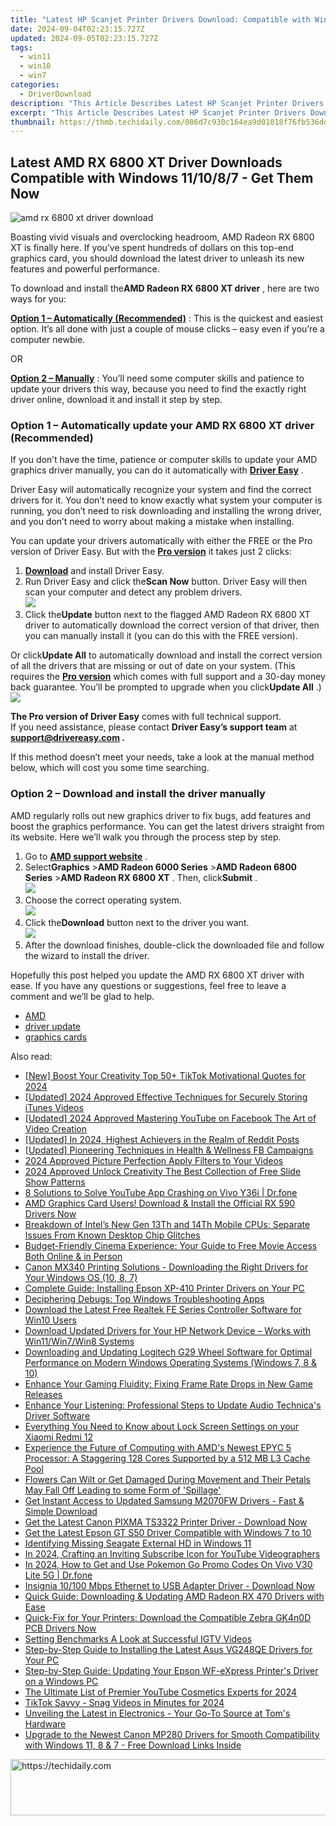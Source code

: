 ```yaml
---
title: "Latest HP Scanjet Printer Drivers Download: Compatible with Windows 10/8/7"
date: 2024-09-04T02:23:15.727Z
updated: 2024-09-05T02:23:15.727Z
tags:
  - win11
  - win10
  - win7
categories:
  - DriverDownload
description: "This Article Describes Latest HP Scanjet Printer Drivers Download: Compatible with Windows 10/8/7"
excerpt: "This Article Describes Latest HP Scanjet Printer Drivers Download: Compatible with Windows 10/8/7"
thumbnail: https://thmb.techidaily.com/086d7c930c164ea9d01018f76fb536ddc6879aa44f658266ac4dd473faff469b.jpg
---
```


## Latest AMD RX 6800 XT Driver Downloads Compatible with Windows 11/10/8/7 - Get Them Now

![amd rx 6800 xt driver download](https://images.drivereasy.com/wp-content/uploads/2020/12/cover2-1.jpg)

 Boasting vivid visuals and overclocking headroom, AMD Radeon RX 6800 XT is finally here. If you’ve spent hundreds of dollars on this top-end graphics card, you should download the latest driver to unleash its new features and powerful performance.

 To download and install the**AMD Radeon RX 6800 XT driver** , here are two ways for you:

**[Option 1 – Automatically (Recommended)](https://www.drivereasy.com/knowledge/amd-rx-6800-xt-driver-download-for-windows-7-8-10/#option1)**  : This is the quickest and easiest option. It’s all done with just a couple of mouse clicks – easy even if you’re a computer newbie.

OR

**[Option 2 – Manually](https://tools.techidaily.com/drivereasy/download/)**  : You’ll need some computer skills and patience to update your drivers this way, because you need to find the exactly right driver online, download it and install it step by step.

### Option 1 – Automatically update your AMD RX 6800 XT driver (Recommended)

 If you don’t have the time, patience or computer skills to update your AMD graphics driver manually, you can do it automatically with **[Driver Easy](https://tools.techidaily.com/drivereasy/download/)**  .

 Driver Easy will automatically recognize your system and find the correct drivers for it. You don’t need to know exactly what system your computer is running, you don’t need to risk downloading and installing the wrong driver, and you don’t need to worry about making a mistake when installing.

 You can update your drivers automatically with either the FREE or the Pro version of Driver Easy. But with the **[Pro version](https://tools.techidaily.com/drivereasy/download/)**  it takes just 2 clicks:

1. **[Download](https://tools.techidaily.com/drivereasy/download/)**  and install Driver Easy.
2. Run Driver Easy and click the**Scan Now** button. Driver Easy will then scan your computer and detect any problem drivers.  
![](https://images.drivereasy.com/wp-content/uploads/2020/12/de-1.jpg)
3. Click the**Update** button next to the flagged AMD Radeon RX 6800 XT driver to automatically download the correct version of that driver, then you can manually install it (you can do this with the FREE version).  

 Or click**Update All** to automatically download and install the correct version of all the drivers that are missing or out of date on your system. (This requires the **[Pro version](https://tools.techidaily.com/drivereasy/download/)**  which comes with full support and a 30-day money back guarantee. You’ll be prompted to upgrade when you click**Update All** .)  
![](https://images.drivereasy.com/wp-content/uploads/2020/12/amd-6800xt.jpg)

**The Pro version of Driver Easy** comes with full technical support.  
 If you need assistance, please contact **Driver Easy’s support team** at **[support@drivereasy.com](https://tools.techidaily.com/drivereasy/download/) .**

 If this method doesn’t meet your needs, take a look at the manual method below, which will cost you some time searching.

### Option 2 – Download and install the driver manually

 AMD regularly rolls out new graphics driver to fix bugs, add features and boost the graphics performance. You can get the latest drivers straight from its website. Here we’ll walk you through the process step by step.

1. Go to **[AMD support website](https://www.amd.com/en/support)**  .
2. Select**Graphics** \>**AMD Radeon 6000 Series** \>**AMD Radeon 6800 Series** \>**AMD Radeon RX 6800 XT** . Then, click**Submit** .  
![](https://images.drivereasy.com/wp-content/uploads/2020/12/1.jpg)
3. Choose the correct operating system.  
![](https://images.drivereasy.com/wp-content/uploads/2020/12/2.jpg)
4. Click the**Download** button next to the driver you want.  
![](https://images.drivereasy.com/wp-content/uploads/2020/12/3.jpg)
5. After the download finishes, double-click the downloaded file and follow the wizard to install the driver.

 Hopefully this post helped you update the AMD RX 6800 XT driver with ease. If you have any questions or suggestions, feel free to leave a comment and we’ll be glad to help.

* [AMD](https://tools.techidaily.com/drivereasy/download/)
* [driver update](https://tools.techidaily.com/drivereasy/download/)
* [graphics cards](https://tools.techidaily.com/drivereasy/download/)

<ins class="adsbygoogle"
     style="display:block"
     data-ad-format="autorelaxed"
     data-ad-client="ca-pub-7571918770474297"
     data-ad-slot="1223367746"></ins>



<ins class="adsbygoogle"
     style="display:block"
     data-ad-client="ca-pub-7571918770474297"
     data-ad-slot="8358498916"
     data-ad-format="auto"
     data-full-width-responsive="true"></ins>

<span class="atpl-alsoreadstyle">Also read:</span>
<div><ul>
<li><a href="https://tiktok-clips.techidaily.com/new-boost-your-creativity-top-50plus-tiktok-motivational-quotes-for-2024/"><u>[New] Boost Your Creativity  Top 50+ TikTok Motivational Quotes for 2024</u></a></li>
<li><a href="https://screen-activity-recording.techidaily.com/updated-2024-approved-effective-techniques-for-securely-storing-itunes-videos/"><u>[Updated] 2024 Approved  Effective Techniques for Securely Storing iTunes Videos</u></a></li>
<li><a href="https://facebook-video-content.techidaily.com/updated-2024-approved-mastering-youtube-on-facebook-the-art-of-video-creation/"><u>[Updated] 2024 Approved  Mastering YouTube on Facebook  The Art of Video Creation</u></a></li>
<li><a href="https://fox-boxes.techidaily.com/updated-in-2024-highest-achievers-in-the-realm-of-reddit-posts/"><u>[Updated] In 2024, Highest Achievers in the Realm of Reddit Posts</u></a></li>
<li><a href="https://extra-approaches.techidaily.com/updated-pioneering-techniques-in-health-and-wellness-fb-campaigns/"><u>[Updated] Pioneering Techniques in Health & Wellness FB Campaigns</u></a></li>
<li><a href="https://extra-skills.techidaily.com/2024-approved-picture-perfection-apply-filters-to-your-videos/"><u>2024 Approved  Picture Perfection  Apply Filters to Your Videos</u></a></li>
<li><a href="https://article-tips.techidaily.com/2024-approved-unlock-creativity-the-best-collection-of-free-slide-show-patterns/"><u>2024 Approved  Unlock Creativity  The Best Collection of Free Slide Show Patterns</u></a></li>
<li><a href="https://howto.techidaily.com/8-solutions-to-solve-youtube-app-crashing-on-vivo-y36i-drfone-by-drfone-fix-android-problems-fix-android-problems/"><u>8 Solutions to Solve YouTube App Crashing on Vivo Y36i | Dr.fone</u></a></li>
<li><a href="https://hardware-help.techidaily.com/1722967220265-amd-graphics-card-users-download-and-install-the-official-rx-590-drivers-now/"><u>AMD Graphics Card Users! Download & Install the Official RX 590 Drivers Now</u></a></li>
<li><a href="https://hardware-help.techidaily.com/breakdown-of-intels-new-gen-13th-and-14th-mobile-cpus-separate-issues-from-known-desktop-chip-glitches/"><u>Breakdown of Intel’s New Gen 13Th and 14Th Mobile CPUs: Separate Issues From Known Desktop Chip Glitches</u></a></li>
<li><a href="https://some-guidance.techidaily.com/budget-friendly-cinema-experience-your-guide-to-free-movie-access-both-online-and-in-person/"><u>Budget-Friendly Cinema Experience: Your Guide to Free Movie Access Both Online & in Person</u></a></li>
<li><a href="https://hardware-help.techidaily.com/canon-mx340-printing-solutions-downloading-the-right-drivers-for-your-windows-os-10-8-7/"><u>Canon MX340 Printing Solutions - Downloading the Right Drivers for Your Windows OS (10, 8, 7)</u></a></li>
<li><a href="https://hardware-help.techidaily.com/complete-guide-installing-epson-xp-410-printer-drivers-on-your-pc/"><u>Complete Guide: Installing Epson XP-410 Printer Drivers on Your PC</u></a></li>
<li><a href="https://windows11.techidaily.com/deciphering-debugs-top-windows-troubleshooting-apps/"><u>Deciphering Debugs: Top Windows Troubleshooting Apps</u></a></li>
<li><a href="https://hardware-help.techidaily.com/download-the-latest-free-realtek-fe-series-controller-software-for-win10-users/"><u>Download the Latest Free Realtek FE Series Controller Software for Win10 Users</u></a></li>
<li><a href="https://hardware-help.techidaily.com/download-updated-drivers-for-your-hp-network-device-works-with-win11win7win8-systems/"><u>Download Updated Drivers for Your HP Network Device – Works with Win11/Win7/Win8 Systems</u></a></li>
<li><a href="https://hardware-help.techidaily.com/downloading-and-updating-logitech-g29-wheel-software-for-optimal-performance-on-modern-windows-operating-systems-windows-7-8-and-10/"><u>Downloading and Updating Logitech G29 Wheel Software for Optimal Performance on Modern Windows Operating Systems (Windows 7, 8 & 10)</u></a></li>
<li><a href="https://win-blog.techidaily.com/enhance-your-gaming-fluidity-fixing-frame-rate-drops-in-new-game-releases/"><u>Enhance Your Gaming Fluidity: Fixing Frame Rate Drops in New Game Releases</u></a></li>
<li><a href="https://hardware-help.techidaily.com/enhance-your-listening-professional-steps-to-update-audio-technicas-driver-software/"><u>Enhance Your Listening: Professional Steps to Update Audio Technica's Driver Software</u></a></li>
<li><a href="https://unlock-android.techidaily.com/everything-you-need-to-know-about-lock-screen-settings-on-your-xiaomi-redmi-12-by-drfone-android/"><u>Everything You Need to Know about Lock Screen Settings on your Xiaomi Redmi 12</u></a></li>
<li><a href="https://hardware-help.techidaily.com/experience-the-future-of-computing-with-amds-newest-epyc-5-processor-a-staggering-128-cores-supported-by-a-512-mb-l3-cache-pool/"><u>Experience the Future of Computing with AMD's Newest EPYC 5 Processor: A Staggering 128 Cores Supported by a 512 MB L3 Cache Pool</u></a></li>
<li><a href="https://hardware-help.techidaily.com/1722971320778-flowers-can-wilt-or-get-damaged-during-movement-and-their-petals-may-fall-off-leading-to-some-form-of-spillage/"><u>Flowers Can Wilt or Get Damaged During Movement and Their Petals May Fall Off Leading to some Form of 'Spillage'</u></a></li>
<li><a href="https://hardware-help.techidaily.com/get-instant-access-to-updated-samsung-m2070fw-drivers-fast-and-simple-download/"><u>Get Instant Access to Updated Samsung M2070FW Drivers - Fast & Simple Download</u></a></li>
<li><a href="https://hardware-help.techidaily.com/1722968127738-get-the-latest-canon-pixma-ts3322-printer-driver-download-now/"><u>Get the Latest Canon PIXMA TS3322 Printer Driver - Download Now</u></a></li>
<li><a href="https://hardware-help.techidaily.com/get-the-latest-epson-gt-s50-driver-compatible-with-windows-7-to-10/"><u>Get the Latest Epson GT S50 Driver Compatible with Windows 7 to 10</u></a></li>
<li><a href="https://driver-error.techidaily.com/identifying-missing-seagate-external-hd-in-windows-11/"><u>Identifying Missing Seagate External HD in Windows 11</u></a></li>
<li><a href="https://youtube-clips.techidaily.com/in-2024-crafting-an-inviting-subscribe-icon-for-youtube-videographers/"><u>In 2024, Crafting an Inviting Subscribe Icon for YouTube Videographers</u></a></li>
<li><a href="https://change-location.techidaily.com/in-2024-how-to-get-and-use-pokemon-go-promo-codes-on-vivo-v30-lite-5g-drfone-by-drfone-virtual-android/"><u>In 2024, How to Get and Use Pokemon Go Promo Codes On Vivo V30 Lite 5G | Dr.fone</u></a></li>
<li><a href="https://hardware-help.techidaily.com/1722978670615-insignia-10100-mbps-ethernet-to-usb-adapter-driver-download-now/"><u>Insignia 10/100 Mbps Ethernet to USB Adapter Driver - Download Now</u></a></li>
<li><a href="https://hardware-help.techidaily.com/quick-guide-downloading-and-updating-amd-radeon-rx-470-drivers-with-ease/"><u>Quick Guide: Downloading & Updating AMD Radeon RX 470 Drivers with Ease</u></a></li>
<li><a href="https://hardware-help.techidaily.com/1722968390836-quick-fix-for-your-printers-download-the-compatible-zebra-gk4n0d-pcb-drivers-now/"><u>Quick-Fix for Your Printers: Download the Compatible Zebra GK4n0D PCB Drivers Now</u></a></li>
<li><a href="https://instagram-video-files.techidaily.com/setting-benchmarks-a-look-at-successful-igtv-videos/"><u>Setting Benchmarks  A Look at Successful IGTV Videos</u></a></li>
<li><a href="https://hardware-help.techidaily.com/step-by-step-guide-to-installing-the-latest-asus-vg248qe-drivers-for-your-pc/"><u>Step-by-Step Guide to Installing the Latest Asus VG248QE Drivers for Your PC</u></a></li>
<li><a href="https://hardware-updates.techidaily.com/step-by-step-guide-updating-your-epson-wf-express-printers-driver-on-a-windows-pc/"><u>Step-by-Step Guide: Updating Your Epson WF-eXpress Printer's Driver on a Windows PC</u></a></li>
<li><a href="https://facebook-record-videos.techidaily.com/the-ultimate-list-of-premier-youtube-cosmetics-experts-for-2024/"><u>The Ultimate List of Premier YouTube Cosmetics Experts for 2024</u></a></li>
<li><a href="https://tiktok-clips.techidaily.com/tiktok-savvy-snag-videos-in-minutes-for-2024/"><u>TikTok Savvy - Snag Videos in Minutes for 2024</u></a></li>
<li><a href="https://hardware-help.techidaily.com/unveiling-the-latest-in-electronics-your-go-to-source-at-toms-hardware/"><u>Unveiling the Latest in Electronics - Your Go-To Source at Tom's Hardware</u></a></li>
<li><a href="https://hardware-help.techidaily.com/upgrade-to-the-newest-canon-mp280-drivers-for-smooth-compatibility-with-windows-11-8-and-7-free-download-links-inside/"><u>Upgrade to the Newest Canon MP280 Drivers for Smooth Compatibility with Windows 11, 8 & 7 - Free Download Links Inside</u></a></li>
</ul></div>

<!-- affiliate ads begin -->
<a href="https://aligracehair.sjv.io/c/5597632/1886073/19272" target="_top" id="1886073">
  <img src="//a.impactradius-go.com/display-ad/19272-1886073" border="0" alt="https://techidaily.com" width="728" height="90"/>
</a>
<img height="0" width="0" src="https://aligracehair.sjv.io/i/5597632/1886073/19272" style="position:absolute;visibility:hidden;" border="0" />
<!-- affiliate ads end -->